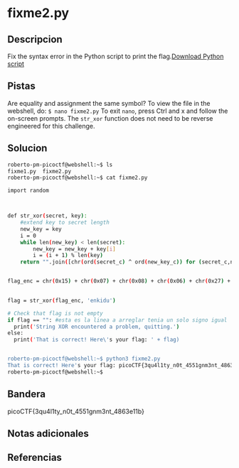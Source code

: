 # fixme2.py


## Descripcion
Fix the syntax error in the Python script to print the flag.[Download Python script](https://artifacts.picoctf.net/c/66/fixme2.py)
## Pistas
Are equality and assignment the same symbol?
To view the file in the webshell, do: `$ nano fixme2.py`
To exit `nano`, press Ctrl and x and follow the on-screen prompts.
The `str_xor` function does not need to be reverse engineered for this challenge.

## Solucion
```bash
roberto-pm-picoctf@webshell:~$ ls
fixme1.py  fixme2.py
roberto-pm-picoctf@webshell:~$ cat fixme2.py 

import random



def str_xor(secret, key):
    #extend key to secret length
    new_key = key
    i = 0
    while len(new_key) < len(secret):
        new_key = new_key + key[i]
        i = (i + 1) % len(key)        
    return "".join([chr(ord(secret_c) ^ ord(new_key_c)) for (secret_c,new_key_c) in zip(secret,new_key)])


flag_enc = chr(0x15) + chr(0x07) + chr(0x08) + chr(0x06) + chr(0x27) + chr(0x21) + chr(0x23) + chr(0x15) + chr(0x58) + chr(0x18) + chr(0x11) + chr(0x41) + chr(0x09) + chr(0x5f) + chr(0x1f) + chr(0x10) + chr(0x3b) + chr(0x1b) + chr(0x55) + chr(0x1a) + chr(0x34) + chr(0x5d) + chr(0x51) + chr(0x40) + chr(0x54) + chr(0x09) + chr(0x05) + chr(0x04) + chr(0x57) + chr(0x1b) + chr(0x11) + chr(0x31) + chr(0x5f) + chr(0x51) + chr(0x52) + chr(0x46) + chr(0x00) + chr(0x5f) + chr(0x5a) + chr(0x0b) + chr(0x19)

  
flag = str_xor(flag_enc, 'enkidu')

# Check that flag is not empty
if flag == "": #esta es la linea a arreglar tenia un solo signo igual
  print('String XOR encountered a problem, quitting.')
else:
  print('That is correct! Here\'s your flag: ' + flag)


roberto-pm-picoctf@webshell:~$ python3 fixme2.py 
That is correct! Here's your flag: picoCTF{3qu4l1ty_n0t_4551gnm3nt_4863e11b}
roberto-pm-picoctf@webshell:~$ 

```
## Bandera
picoCTF{3qu4l1ty_n0t_4551gnm3nt_4863e11b}
## Notas adicionales


## Referencias

